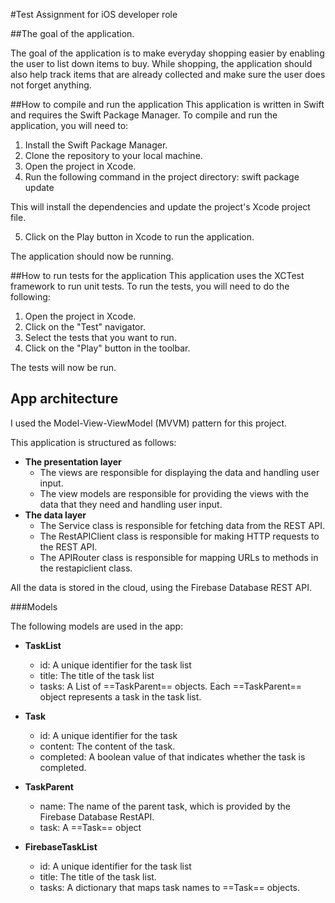 #Test Assignment for iOS developer role

##The goal of the application.

The goal of the application is to make everyday shopping easier by enabling the user to list down items to buy. While shopping, the application should also help track items that are already collected and make sure the user does not forget anything.

##How to compile and run the application
This application is written in Swift and requires the Swift Package Manager. To compile and run the application, you will need to:

1. Install the Swift Package Manager.
2. Clone the repository to your local machine.
3. Open the project in Xcode.
4. Run the following command in the project directory:
swift package update

This will install the dependencies and update the project's Xcode project file.

5. Click on the Play button in Xcode to run the application.

The application should now be running.

##How to run tests for the application
This application uses the XCTest framework to run unit tests. To run the tests, you will need to do the following:

1. Open the project in Xcode.
2. Click on the "Test" navigator.
3. Select the tests that you want to run.
4. Click on the "Play" button in the toolbar.

The tests will now be run.

## App architecture

I used the Model-View-ViewModel (MVVM) pattern for this project.

This application is structured as follows:

* **The presentation layer**
    * The views are responsible for displaying the data and handling user input.
    * The view models are responsible for providing the views with the data that they need and handling user input.
* **The data layer**
    * The Service class is responsible for fetching data from the REST API.
    * The RestAPIClient class is responsible for making HTTP requests to the REST API.
    * The APIRouter class is responsible for mapping URLs to methods in the restapiclient class.

All the data is stored in the cloud, using the Firebase Database REST API.

###Models 

The following models are used in the app:

* **TaskList**
    * id: A unique identifier for the task list
    * title: The title of the task list
    * tasks: A List of ==TaskParent== objects. Each ==TaskParent== object represents a task in the task list.
    
* **Task**
    * id: A unique identifier for the task
    * content: The content of the task.
    * completed: A boolean value of that indicates whether the task is completed.
    
* **TaskParent**
    * name: The name of the parent task, which is provided by the Firebase Database RestAPI.
    * task: A ==Task== object

* **FirebaseTaskList**
    * id: A unique identifier for the task list
    * title: The title of the task list.
    * tasks: A dictionary that maps task names to ==Task== objects.
    
